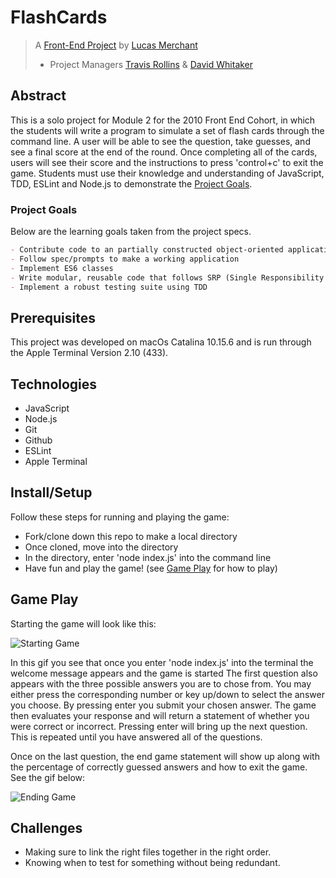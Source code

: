 # FlashCards
> A [Front-End Project](https://github.com/lbmerchant93/flashcards-starter) by [Lucas Merchant](https://github.com/lbmerchant93)
> * Project Managers [Travis Rollins](https://github.com/Kalikoze) & [David Whitaker](https://github.com/damwhit)

## Abstract
This is a solo project for Module 2 for the 2010 Front End Cohort, in which the students will write a program to simulate a set of flash cards through the command line. A user will be able to see the question, take guesses, and see a final score at the end of the round. Once completing all of the cards, users will see their score and the instructions to press 'control+c' to exit the game. Students must use their knowledge and understanding of JavaScript, TDD, ESLint and Node.js to demonstrate the [Project Goals](#project-goals).

### Project Goals

Below are the learning goals taken from the project specs.

``` Markdown
- Contribute code to an partially constructed object-oriented application
- Follow spec/prompts to make a working application
- Implement ES6 classes
- Write modular, reusable code that follows SRP (Single Responsibility Principle)
- Implement a robust testing suite using TDD
```

## Prerequisites

This project was developed on macOs Catalina 10.15.6 and is run through the Apple Terminal Version 2.10 (433).

## Technologies

- JavaScript
- Node.js
- Git
- Github
- ESLint
- Apple Terminal

## Install/Setup

Follow these steps for running and playing the game:
- Fork/clone down this repo to make a local directory
- Once cloned, move into the directory
- In the directory, enter 'node index.js' into the command line
- Have fun and play the game! (see [Game Play](#game-play) for how to play)

## Game Play

Starting the game will look like this:

![Starting Game](https://media.giphy.com/media/HAO85XXZDJ4HlaPuuT/giphy.gif)

In this gif you see that once you enter 'node index.js' into the terminal the welcome message appears and the game is started The first question also appears with the three possible answers you are to chose from. You may either press the corresponding number or key up/down to select the answer you choose. By pressing enter you submit your chosen answer. The game then evaluates your response and will return a statement of whether you were correct or incorrect. Pressing enter will bring up the next question. This is repeated until you have answered all of the questions.

Once on the last question, the end game statement will show up along with the percentage of correctly guessed answers and how to exit the game. See the gif below:

![Ending Game](https://media.giphy.com/media/yCCTKxTMyF3CrTKILV/giphy.gif)


## Challenges
- Making sure to link the right files together in the right order.
- Knowing when to test for something without being redundant.
